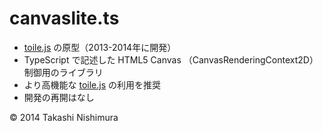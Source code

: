 # canvaslite.ts

* [toile.js](https://github.com/TakashiNishimura/toile.js) の原型（2013-2014年に開発）
* TypeScript で記述した HTML5 Canvas （CanvasRenderingContext2D） 制御用のライブラリ
* より高機能な [toile.js](https://github.com/TakashiNishimura/toile.js) の利用を推奨
* 開発の再開はなし

© 2014 Takashi Nishimura
